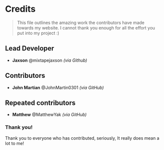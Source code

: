 # Credits
> This file outlines the amazing work the contributors have made towards my website. I cannot thank you enough for all the effort you put into my project :)

## Lead Developer
- **Jaxson** @mixtapejaxson *(via Github)*

## Contributors
- **John Martian** @JohnMartin0301 *(via GitHub)* 

## Repeated contributors
- **Matthew** @MatthewYak *(via GitHub)*

### Thank you!
Thank you to everyone who has contributed, seriously, It really does mean a lot to me!
